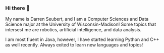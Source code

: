 ### Hi there 👋

My name is Darren Seubert, and I am a Computer Sciences and Data Science major at the University of Wisconsin-Madison!
Some topics that intersest me are robotics, artificial intelligence, and data analysis.

I am most fluent in Java, however, I have started learning Python and C++ as well recently. Always exited to learn new
languages and topics!

<!--
**DarrenSeubert/DarrenSeubert** is a ✨ _special_ ✨ repository because its `README.md` (this file) appears on your GitHub profile.

Here are some ideas to get you started:

- 🔭 I’m currently working on ...
- 🌱 I’m currently learning ...
- 👯 I’m looking to collaborate on ...
- 🤔 I’m looking for help with ...
- 💬 Ask me about ...
- 📫 How to reach me: ...
- 😄 Pronouns: ...
- ⚡ Fun fact: ...
-->

